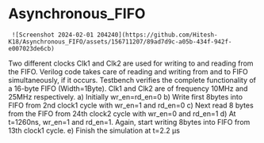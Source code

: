 # Asynchronous_FIFO

     ![Screenshot 2024-02-01 204240](https://github.com/Hitesh-K18/Asynchronous_FIFO/assets/156711207/89ad7d9c-a05b-434f-942f-e007023de6cb)


      
Two different clocks Clk1 and Clk2 are used for writing to and reading from the FIFO. 
Verilog code takes care of reading and writing from and to FIFO simultaneously, if it occurs. 
Testbench verifies the complete functionality of a 16-byte FIFO (Width=1Byte). Clk1 and Clk2 are 
of frequency 10MHz and 25MHz respectively. 
a) Initially wr_en=rd_en=0 
b) Write first 8bytes into FIFO from 2nd clock1 cycle with wr_en=1 and rd_en=0 
c) Next read 8 bytes from the FIFO from 24th clock2 cycle with wr_en=0 and rd_en=1 
d) At t=1260ns, wr_en=1 and rd_en=1. Again, start writing 8bytes into FIFO from 13th clock1 cycle. 
e) Finish the simulation at t=2.2 µs 


